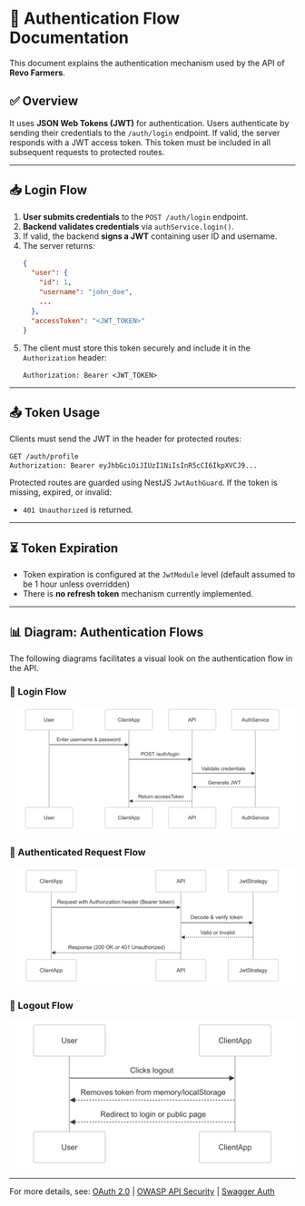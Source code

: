 # 🔐 Authentication Flow Documentation

This document explains the authentication mechanism used by the API of **Revo Farmers**.

## ✅ Overview

It uses **JSON Web Tokens (JWT)** for authentication. Users authenticate by sending their credentials to the `/auth/login` endpoint. If valid, the server responds with a JWT access token. This token must be included in all subsequent requests to protected routes.

---

## 📥 Login Flow

1. **User submits credentials** to the `POST /auth/login` endpoint.
2. **Backend validates credentials** via `authService.login()`.
3. If valid, the backend **signs a JWT** containing user ID and username.
4. The server returns:
   ```json
   {
     "user": {
       "id": 1,
       "username": "john_doe",
       ...
     },
     "accessToken": "<JWT_TOKEN>"
   }
   ```
5. The client must store this token securely and include it in the `Authorization` header:
   ```http
   Authorization: Bearer <JWT_TOKEN>
   ```

---

## 📤 Token Usage

Clients must send the JWT in the header for protected routes:
```http
GET /auth/profile
Authorization: Bearer eyJhbGciOiJIUzI1NiIsInR5cCI6IkpXVCJ9...
```

Protected routes are guarded using NestJS `JwtAuthGuard`. If the token is missing, expired, or invalid:
- `401 Unauthorized` is returned.

---

## ⏳ Token Expiration

- Token expiration is configured at the `JwtModule` level (default assumed to be 1 hour unless overridden)
- There is **no refresh token** mechanism currently implemented.

---

## 📊 Diagram: Authentication Flows

The following diagrams facilitates a visual look on the authentication flow in the API.

### 🔐 Login Flow
![JWT Login Flow](./login-flow.png)

### 🔐 Authenticated Request Flow
![Authentication Request Flow](./auth-request-flow.png)

### 🔐 Logout Flow
![JWT Logout Flow](./logout-flow.png)

---
  
For more details, see: [OAuth 2.0](https://oauth.net/2/) | [OWASP API Security](https://owasp.org/www-project-api-security/) | [Swagger Auth](https://swagger.io/docs/specification/authentication/)
